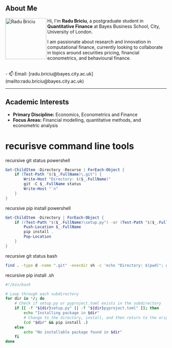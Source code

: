 ## About Me

<img src="https://photos.mendeley.com/69/ba/69bad913fd3d075f0b5ec050d29942c25c5ca4db-p128x128.jpg" alt="Radu Briciu" width="128" height="128" align="left" />


Hi, I'm **Radu Briciu**, a postgraduate student in **Quantitative Finance** at Bayes Business School, City, University of London. <br>

I am passionate about research and innovation in computational finance, currently looking to collaborate in topics around securities pricing, financial econometrics, and behavioural finance.

<br>
- 📫 Email: [radu.briciu@bayes.city.ac.uk](mailto:radu.briciu@bayes.city.ac.uk)

---

## Academic Interests

- **Primary Discipline:** Economics, Econometrics and Finance
- **Focus Areas:** Financial modelling, quantitative methods, and econometric analysis



# recurisve command line tools
recursive git status powershell
```powershell
Get-ChildItem -Directory -Recurse | ForEach-Object { 
    if (Test-Path "$($_.FullName)\.git") { 
        Write-Host "Directory: $($_.FullName)"
        git -C $_.FullName status
        Write-Host "`n"
    }
}
```
recursive pip install powershell
```powershell
Get-ChildItem -Directory | ForEach-Object {
    if ((Test-Path "$($_.FullName)\setup.py") -or (Test-Path "$($_.FullName)\pyproject.toml")) {
        Push-Location $_.FullName
        pip install .
        Pop-Location
    }
}
```


recursive git status bash
```bash
find . -type d -name ".git" -execdir sh -c 'echo "Directory: $(pwd)"; git status; echo ""' \;
```

recursive pip install .sh
```bash
#!/bin/bash

# Loop through each subdirectory
for dir in */; do
    # Check if setup.py or pyproject.toml exists in the subdirectory
    if [[ -f "${dir}setup.py" || -f "${dir}pyproject.toml" ]]; then
        echo "Installing package in $dir"
        # Change to the directory, install, and then return to the original directory
        (cd "$dir" && pip install .)
    else
        echo "No installable package found in $dir"
    fi
done
```

